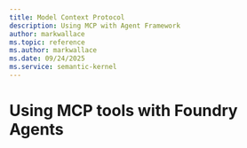 ```yaml
---
title: Model Context Protocol
description: Using MCP with Agent Framework
author: markwallace
ms.topic: reference
ms.author: markwallace
ms.date: 09/24/2025
ms.service: semantic-kernel
---
```


# Using MCP tools with Foundry Agents
